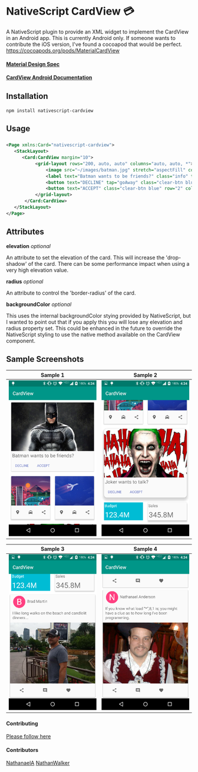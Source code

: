 ﻿# NativeScript CardView :credit_card:

A NativeScript plugin to provide an XML widget to implement the CardView in an Android app. This is currently Android only. If someone wants to contribute the iOS version, I've found a cocoapod that would be perfect. https://cocoapods.org/pods/MaterialCardView

#### [Material Design Spec](https://www.google.com/design/spec/components/cards.html)
#### [CardView Android Documentation](http://developer.android.com/intl/zh-tw/reference/android/support/v7/widget/CardView.html) 

## Installation
`npm install nativescript-cardview`

## Usage

###
```XML
<Page xmlns:Card="nativescript-cardview">
   <StackLayout>     
      <Card:CardView margin="10">
           <grid-layout rows="200, auto, auto" columns="auto, auto, *">
               <image src="~/images/batman.jpg" stretch="aspectFill" colSpan="3" row="0" />
               <label text="Batman wants to be friends?" class="info" textWrap="true" row="1" colSpan="3" />          
               <button text="DECLINE" tap="goAway" class="clear-btn blue" row="2" col="0" />
               <button text="ACCEPT" class="clear-btn blue" row="2" col="1" />
           </grid-layout>
       </Card:CardView>
   </StackLayout>
</Page>
```

## Attributes
**elevation** *optional*

 An attribute to set the elevation of the card. This will increase the 'drop-shadow' of the card.
There can be some performance impact when using a very high elevation value.

**radius** *optional*

An attribute to control the 'border-radius' of the card.

**backgroundColor** *optional*

This uses the internal backgroundColor stying provided by NativeScript, but I wanted to point out that if you apply this
you will lose any elevation and radius property set. This could be enhanced in the future to override the NativeScript styling
to use the native method available on the CardView component.


## Sample Screenshots

Sample 1 |  Sample 2
-------- | ---------
![Sample1](sample_card1.png) | ![Sample2](sample_card2.png)

Sample 3 | Sample 4
-------- | -------
![Sample3](sample_card3.png) | ![Sample4](sample_card4.png)

#### Contributing

[Please follow here](https://github.com/bradmartin/nativescript-cardview/blob/master/CONTRIBUTING.md)


#### Contributors
[NathanaelA](https://github.com/NathanaelA)
[NathanWalker](https://github.com/NathanWalker)
